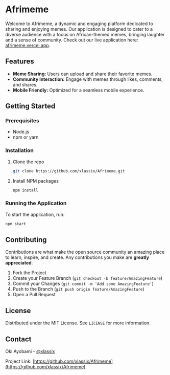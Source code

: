 
# Afrimeme

Welcome to Afrimeme, a dynamic and engaging platform dedicated to sharing and enjoying memes. Our application is designed to cater to a diverse audience with a focus on African-themed memes, bringing laughter and a sense of community. Check out our live application here: [afrimeme.vercel.app](https://afrimeme.vercel.app).

## Features

- **Meme Sharing:** Users can upload and share their favorite memes.
- **Community Interaction:** Engage with memes through likes, comments, and shares.
- **Mobile Friendly:** Optimized for a seamless mobile experience.

## Getting Started

### Prerequisites

- Node.js
- npm or yarn

### Installation

1. Clone the repo
   ```sh
   git clone https://github.com/xlassix/Afrimeme.git
   ```
2. Install NPM packages
   ```sh
   npm install
   ```

### Running the Application

To start the application, run:
   ```sh
   npm start
   ```

## Contributing

Contributions are what make the open source community an amazing place to learn, inspire, and create. Any contributions you make are **greatly appreciated**.

1. Fork the Project
2. Create your Feature Branch (`git checkout -b feature/AmazingFeature`)
3. Commit your Changes (`git commit -m 'Add some AmazingFeature'`)
4. Push to the Branch (`git push origin feature/AmazingFeature`)
5. Open a Pull Request

## License

Distributed under the MIT License. See `LICENSE` for more information.

## Contact

Oki Ayobami - [@xlassix](https://linkedin.com/in/xlassix)

Project Link: [https://github.com/xlassix/Afrimeme](https://github.com/xlassix/Afrimeme)